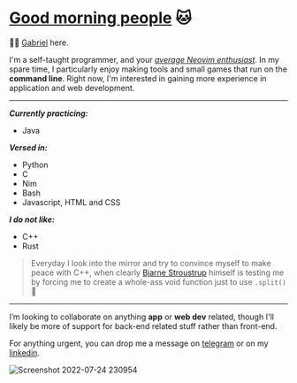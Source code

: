 # [Good morning people](https://www.youtube.com/watch?v=iqWqSxJtBDw&ab_channel=klantskalle) 🐱

👋🤡 [Gabriel](https://gongzm.wordpress.com/) here.

I'm a self-taught programmer, and your *[average Neovim enthusiast](https://upload.wikimedia.org/wikipedia/commons/9/92/5_circus_clowns_LCCN2002718921.jpg)*. In my spare time, I particularly enjoy making tools and small games that run on the **command line**. Right now, I'm interested in gaining more experience in application and web development.

------

***Currently practicing:***
* Java

***Versed in:***
* Python
* C
* Nim
* Bash 
* Javascript, HTML and CSS

***I do not like:***
* C++
* Rust
> Everyday I look into the mirror and try to convince myself to make peace with C++, when clearly [Bjarne Stroustrup](https://img-9gag-fun.9cache.com/photo/amvAORo_460s.jpg) himself is testing me by forcing me to create a whole-ass void function just to use `.split()` 💞️

------

I’m looking to collaborate on anything **app** or **web dev** related, though I'll likely be more of support for back-end related stuff rather than front-end.  

For anything urgent, you can drop me a message on [telegram](https://t.me/gongahkia) or on my [linkedin](https://www.linkedin.com/in/gabriel-ong-a87022208/).  

![Screenshot 2022-07-24 230954](https://user-images.githubusercontent.com/117062305/205640295-b29d6c08-1fb5-4621-bca6-ed72b8b9444f.jpg)
